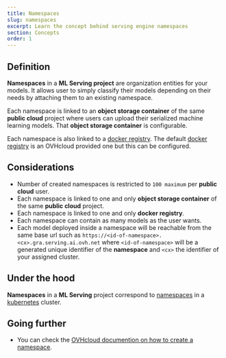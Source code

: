 ```yaml
---
title: Namespaces
slug: namespaces
excerpt: Learn the concept behind serving engine namespaces
section: Concepts
order: 1
---
```

## Definition

**Namespaces** in a **ML Serving project** are organization entities for
your models. It allows user to simply classify their models depending on
their needs by attaching them to an existing namespace.

Each namespace is linked to an **object storage container** of the same
**public cloud** project where users can upload their serialized machine
learning models. That **object storage container** is configurable.

Each namespace is also linked to a [docker
registry](https://docs.docker.com/registry/). The default [docker
registry](https://docs.docker.com/registry/) is an OVHcloud provided one
but this can be configured.

## Considerations

-   Number of created namespaces is restricted to `100 maximum` per
    **public cloud** user.
-   Each namespace is linked to one and only **object storage
    container** of the same **public cloud** project.
-   Each namespace is linked to one and only **docker registry**.
-   Each namespace can contain as many models as the user wants.
-   Each model deployed inside a namespace will be reachable from the
    same base url such as
    `https://<id-of-namespace>.<cx>.gra.serving.ai.ovh.net` where
    `<id-of-namespace>` will be a generated unique identifier of the
    **namespace** and `<cx>` the identifier of your assigned cluster.

## Under the hood

**Namespaces** in a **ML Serving** project correspond to
[namespaces](https://kubernetes.io/docs/concepts/overview/working-with-objects/namespaces/)
in a [kubernetes](https://kubernetes.io/) cluster.

## Going further

-   You can check the [OVHcloud documention on how to create a
    namespace](../initialize-namespace).
